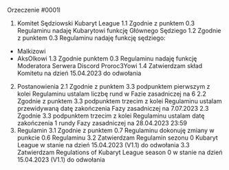 Orzeczenie #0001l

1. Komitet Sędziowski Kubaryt League
1.1 Zgodnie z punktem 0.3 Regulaminu nadaję Kubarytowi funkcję Głównego Sędziego
1.2 Zgodnie z punktem 0.3 Regulaminu nadaję funkcję sędziego:
- Malkizowi
- AksOlkowi
1.3 Zgodnie punktem 0.3 Regulaminu nadaję funkcję Moderatora Serwera Discord Proroc3Yowi
1.4 Zatwierdzam skład Komitetu na dzień 15.04.2023 do odwołania
2. Postanowienia
2.1 Zgodnie z punktem 3.3 podpunktem pierwszym z kolei Regulaminu ustalam liczbę rund w Fazie zasadniczej na 6
2.2 Zgodnie z punktem 3.3 podpunktem trzecim z kolei Regulaminu ustalam przewidywaną datę zakończenia Fazy zasadniczej na 7.07.2023
2.3 Zgodnie 3.3 podpunktem trzecim z kolei Regulaminu ustalam datę zakończenia 1 rundy Fazy zasadniczej na 28.04.2023 23:59
3. Regulamin
3.1 Zgodnie z punktem 0.7 Regulaminu dokonuję zmiany w punkcie 0.6 Regulaminu
3.2 Zatwierdzam Regulamin sezonu 0 Kubaryt League w stanie na dzień 15.04.2023 (V1.1) do odwołania
3.3 Zatwierdzam Regulations of Kubaryt League season 0 w stanie na dzień 15.04.2023 (V1.1) do odwołania
